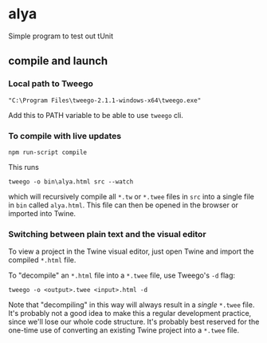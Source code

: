 # alya
Simple program to test out tUnit
## compile and launch
### Local path to Tweego
```
"C:\Program Files\tweego-2.1.1-windows-x64\tweego.exe"
```
Add this to PATH variable to be able to use `tweego` cli.

### To compile with live updates
```
npm run-script compile
```
This runs
```
tweego -o bin\alya.html src --watch
```
which will recursively compile all `*.tw` or `*.twee` files in `src` into a single file in `bin` called `alya.html`. This file can then be opened in the browser or imported into Twine.

### Switching between plain text and the visual editor
To view a project in the Twine visual editor, just open Twine and import the compiled `*.html` file.

To "decompile" an `*.html` file into a `*.twee` file, use Tweego's `-d` flag:
```
tweego -o <output>.twee <input>.html -d
```
Note that "decompiling" in this way will always result in a *single* `*.twee` file. It's probably not a good idea to make this a regular development practice, since we'll lose our whole code structure. It's probably best reserved for the one-time use of converting an existing Twine project into a `*.twee` file.